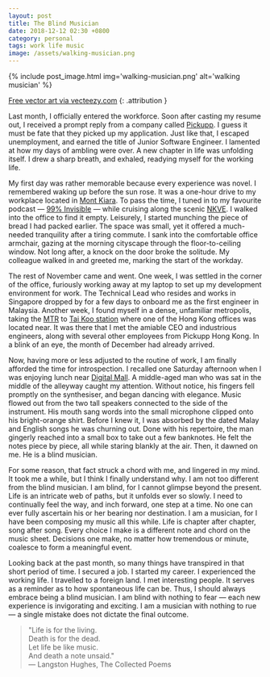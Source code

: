 ```yaml
---
layout: post
title: The Blind Musician
date: 2018-12-12 02:30 +0800
category: personal
tags: work life music
image: /assets/walking-musician.png
---
```


{% include post_image.html
    img='walking-musician.png'
    alt='walking musician' %}

<a href="https://www.vecteezy.com">Free vector art via vecteezy.com</a>
{: .attribution }

Last month, I officially entered the workforce. Soon after casting my resume out, I received a prompt reply from a company called [Pickupp](https://pickupp.io/). I guess it must be fate that they picked up my application. Just like that, I escaped unemployment, and earned the title of Junior Software Engineer. I lamented at how my days of ambling were over. A new chapter in life was unfolding itself. I drew a sharp breath, and exhaled, readying myself for the working life.

My first day was rather memorable because every experience was novel. I remembered waking up before the sun rose. It was a one-hour drive to my workplace located in [Mont Kiara](https://en.wikipedia.org/wiki/Mont_Kiara). To pass the time, I tuned in to my favourite podcast — [99% Invisible](https://99percentinvisible.org/) — while cruising along the scenic [NKVE](https://en.wikipedia.org/wiki/New_Klang_Valley_Expressway). I walked into the office to find it empty. Leisurely, I started munching the piece of bread I had packed earlier. The space was small, yet it offered a much-needed tranquility after a tiring commute. I sank into the comfortable office armchair, gazing at the morning cityscape through the floor-to-ceiling window. Not long after, a knock on the door broke the solitude. My colleague walked in and greeted me, marking the start of the workday.

The rest of November came and went. One week, I was settled in the corner of the office, furiously working away at my laptop to set up my development environment for work. The Technical Lead who resides and works in Singapore dropped by for a few days to onboard me as the first engineer in Malaysia. Another week, I found myself in a dense, unfamiliar metropolis, taking the [MTR](http://www.mtr.com.hk) to [Tai Koo station](https://en.wikipedia.org/wiki/Tai_Koo_station) where one of the Hong Kong offices was located near. It was there that I met the amiable CEO and industrious engineers, along with several other employees from Pickupp Hong Kong. In a blink of an eye, the month of December had already arrived.

Now, having more or less adjusted to the routine of work, I am finally afforded the time for introspection. I recalled one Saturday afternoon when I was enjoying lunch near [Digital Mall](http://digitalmall.com.my). A middle-aged man who was sat in the middle of the alleyway caught my attention. Without notice, his fingers fell promptly on the synthesiser, and began dancing with elegance. Music flowed out from the two tall speakers connected to the side of the instrument. His mouth sang words into the small microphone clipped onto his bright-orange shirt. Before I knew it, I was absorbed by the dated Malay and English songs he was churning out. Done with his repertoire, the man gingerly reached into a small box to take out a few banknotes. He felt the notes piece by piece, all while staring blankly at the air. Then, it dawned on me. He is a blind musician.

For some reason, that fact struck a chord with me, and lingered in my mind. It took me a while, but I think I finally understand why. I am not too different from the blind musician. I am blind, for I cannot glimpse beyond the present. Life is an intricate web of paths, but it unfolds ever so slowly. I need to continually feel the way, and inch forward, one step at a time. No one can ever fully ascertain his or her bearing nor destination. I am a musician, for I have been composing my music all this while. Life is chapter after chapter, song after song. Every choice I make is a different note and chord on the music sheet. Decisions one make, no matter how tremendous or minute, coalesce to form a meaningful event.

Looking back at the past month, so many things have transpired in that short period of time. I secured a job. I started my career. I experienced the working life. I travelled to a foreign land. I met interesting people. It serves as a reminder as to how spontaneous life can be. Thus, I should always embrace being a blind musician. I am blind with nothing to fear — each new experience is invigorating and exciting. I am a musician with nothing to rue — a single mistake does not dictate the final outcome. 

> "Life is for the living. <br />
> Death is for the dead. <br />
> Let life be like music. <br />
> And death a note unsaid." <br />
> ― Langston Hughes, The Collected Poems
